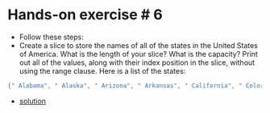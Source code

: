 # Hands-on exercise # 6

* Follow these steps:
* Create a slice to store the names of all of the states in the United States of America. What is the length of your slice? What is the capacity? Print out all of the values, along with their index position in the slice, without using the range clause. Here is a list of the states:

```go
{" Alabama", " Alaska", " Arizona", " Arkansas", " California", " Colorado", " Connecticut", " Delaware", " Florida", " Georgia", " Hawaii", " Idaho", " Illinois", " Indiana", " Iowa", " Kansas", " Kentucky", " Louisiana", " Maine", " Maryland", " Massachusetts", " Michigan", " Minnesota", " Mississippi", " Missouri", " Montana", " Nebraska", " Nevada", " New Hampshire", " New Jersey", " New Mexico", " New York", " North Carolina", " North Dakota", " Ohio", " Oklahoma", " Oregon", " Pennsylvania", " Rhode Island", " South Carolina", " South Dakota", " Tennessee", " Texas", " Utah", " Vermont", " Virginia", " Washington", " West Virginia", " Wisconsin", " Wyoming"}
```

* [solution](https://play.golang.org/p/dzxZh4lhEpT )
